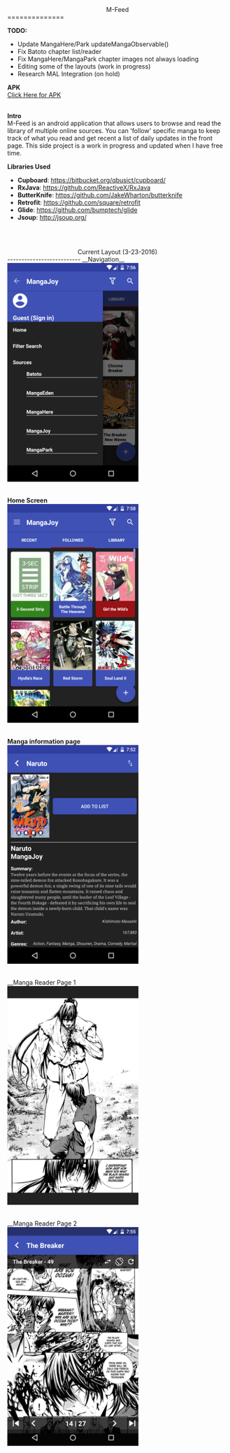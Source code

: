 <center>M-Feed</center>
==============

__TODO:__
* Update MangaHere/Park updateMangaObservable()
* Fix Batoto chapter list/reader
* Fix MangaHere/MangaPark chapter images not always loading
* Editing some of the layouts (work in progress)
* Research MAL Integration (on hold)

__APK__<br>
<a href="https://raw.githubusercontent.com/amgregoi/M-Feed/master/app/app-release.apk">Click Here for APK</a> <br><br>

__Intro__<br>
M-Feed is an android application that allows users to browse and read the library of multiple online sources.  You can 'follow' specific manga to keep track of what you read and get recent a list of daily updates in the front page. This side project is a work in progress and updated when I have free time.

__Libraries Used__
- **Cupboard**: https://bitbucket.org/qbusict/cupboard/
- **RxJava**: https://github.com/ReactiveX/RxJava
- **ButterKnife**: https://github.com/JakeWharton/butterknife
- **Retrofit**: https://github.com/square/retrofit
- **Glide**: https://github.com/bumptech/glide
- **Jsoup**: http://jsoup.org/

<br><br>
<center>Current Layout (3-23-2016)</center>
--------------------------
__Navigation__
<br>
<img src="https://raw.githubusercontent.com/amgregoi/M-Feed/master/images/Nav.png" height="500">
<br><br>

__Home Screen__
<br>
<img src="https://raw.githubusercontent.com/amgregoi/M-Feed/master/images/Home.png" height="500">
<br><br>

__Manga information page__
<br>
<img src="https://raw.githubusercontent.com/amgregoi/M-Feed/master/images/Manga.png" height="500"><br><br>

__Manga Reader Page 1
<br>
<img src="https://raw.githubusercontent.com/amgregoi/M-Feed/master/images/reader_1.png" height="500"><br><br>

__Manga Reader Page 2
<br>
<img src="https://raw.githubusercontent.com/amgregoi/M-Feed/master/images/reader_2.png" height="500"><br><br>
